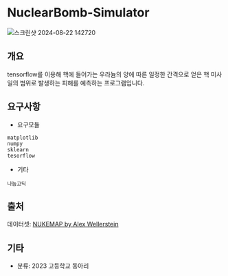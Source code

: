 # NuclearBomb-Simulator
![스크린샷 2024-08-22 142720](https://github.com/user-attachments/assets/e63ec4b0-6360-4b52-8e97-d340ba379a62)
## 개요
tensorflow를 이용해 핵에 들어가는 우라늄의 양에 따른 일정한 간격으로 얻은 핵 미사일의 범위로 발생하는 피해를 예측하는 프로그램입니다.  

## 요구사항
* 요구모듈
```
matplotlib
numpy
sklearn
tesorflow
```
* 기타
```
나눔고딕
```
## 출처
데이터셋: [NUKEMAP by Alex Wellerstein](https://nuclearsecrecy.com/nukemap/)

## 기타
* 분류: 2023 고등학교 동아리